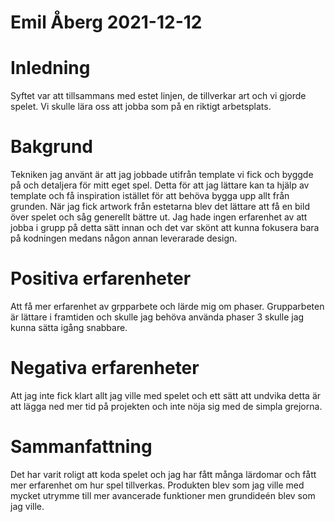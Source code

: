 # Emil Åberg 2021-12-12
# Inledning
Syftet var att tillsammans med estet linjen, de tillverkar art och vi gjorde spelet. Vi skulle lära oss att jobba som på en riktigt arbetsplats.
# Bakgrund
Tekniken jag använt är att jag jobbade utifrån template vi fick och byggde på och detaljera för mitt eget spel. Detta för att jag lättare kan ta hjälp av template och få inspiration istället för att behöva bygga upp allt från grunden. När jag fick artwork från estetarna blev det lättare att få en bild över spelet och såg generellt bättre ut. Jag hade ingen erfarenhet av att jobba i grupp på detta sätt innan och det var skönt att kunna fokusera bara på kodningen medans någon annan leverarade design.
# Positiva erfarenheter
Att få mer erfarenhet av grpparbete och lärde mig om phaser. Grupparbeten är lättare i framtiden och skulle jag behöva använda phaser 3 skulle jag kunna sätta igång snabbare.
# Negativa erfarenheter
Att jag inte fick klart allt jag ville med spelet och ett sätt att undvika detta är att lägga ned mer tid på projekten och inte nöja sig med de simpla grejorna.
# Sammanfattning
Det har  varit roligt att koda spelet och jag har fått många lärdomar och fått mer erfarenhet om hur spel tillverkas. Produkten blev som jag ville med mycket utrymme till mer avancerade funktioner men grundideén blev som jag ville.